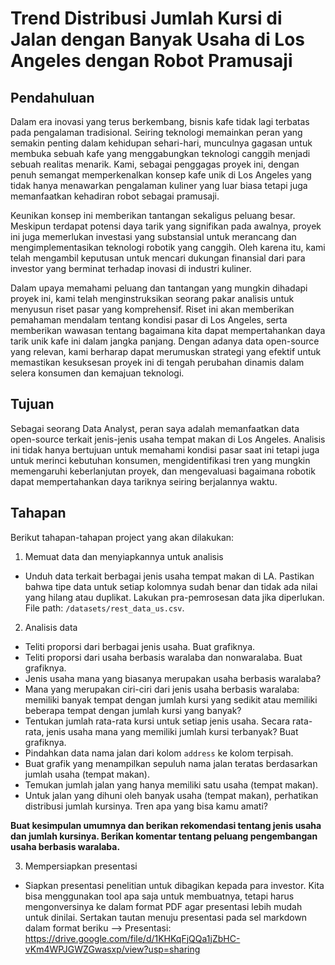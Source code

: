 # Trend Distribusi Jumlah Kursi di Jalan dengan Banyak Usaha di Los Angeles dengan Robot Pramusaji

## Pendahuluan

Dalam era inovasi yang terus berkembang, bisnis kafe tidak lagi terbatas pada pengalaman tradisional. Seiring teknologi memainkan peran yang semakin penting dalam kehidupan sehari-hari, munculnya gagasan untuk membuka sebuah kafe yang menggabungkan teknologi canggih menjadi sebuah realitas menarik. Kami, sebagai penggagas proyek ini, dengan penuh semangat memperkenalkan konsep kafe unik di Los Angeles yang tidak hanya menawarkan pengalaman kuliner yang luar biasa tetapi juga memanfaatkan kehadiran robot sebagai pramusaji.

Keunikan konsep ini memberikan tantangan sekaligus peluang besar. Meskipun terdapat potensi daya tarik yang signifikan pada awalnya, proyek ini juga memerlukan investasi yang substansial untuk merancang dan mengimplementasikan teknologi robotik yang canggih. Oleh karena itu, kami telah mengambil keputusan untuk mencari dukungan finansial dari para investor yang berminat terhadap inovasi di industri kuliner.

Dalam upaya memahami peluang dan tantangan yang mungkin dihadapi proyek ini, kami telah menginstruksikan seorang pakar analisis untuk menyusun riset pasar yang komprehensif. Riset ini akan memberikan pemahaman mendalam tentang kondisi pasar di Los Angeles, serta memberikan wawasan tentang bagaimana kita dapat mempertahankan daya tarik unik kafe ini dalam jangka panjang. Dengan adanya data open-source yang relevan, kami berharap dapat merumuskan strategi yang efektif untuk memastikan kesuksesan proyek ini di tengah perubahan dinamis dalam selera konsumen dan kemajuan teknologi.

## Tujuan 
Sebagai seorang Data Analyst, peran saya adalah memanfaatkan data open-source terkait jenis-jenis usaha tempat makan di Los Angeles. Analisis ini tidak hanya bertujuan untuk memahami kondisi pasar saat ini tetapi juga untuk merinci kebutuhan konsumen, mengidentifikasi tren yang mungkin memengaruhi keberlanjutan proyek, dan mengevaluasi bagaimana robotik dapat mempertahankan daya tariknya seiring berjalannya waktu.

## Tahapan

Berikut tahapan-tahapan project yang akan dilakukan:

1. Memuat data dan menyiapkannya untuk analisis
- Unduh data terkait berbagai jenis usaha tempat makan di LA. Pastikan bahwa tipe data untuk setiap kolomnya sudah benar dan tidak ada nilai yang hilang atau duplikat. Lakukan pra-pemrosesan data jika diperlukan. File path: `/datasets/rest_data_us.csv`.
2. Analisis data
- Teliti proporsi dari berbagai jenis usaha. Buat grafiknya.
- Teliti proporsi dari usaha berbasis waralaba dan nonwaralaba. Buat grafiknya.
- Jenis usaha mana yang biasanya merupakan usaha berbasis waralaba?
- Mana yang merupakan ciri-ciri dari jenis usaha berbasis waralaba: memiliki banyak tempat dengan jumlah kursi yang sedikit atau memiliki beberapa tempat dengan jumlah kursi yang banyak?
- Tentukan jumlah rata-rata kursi untuk setiap jenis usaha. Secara rata-rata, jenis usaha mana yang memiliki jumlah kursi terbanyak? Buat grafiknya.
- Pindahkan data nama jalan dari kolom `address` ke kolom terpisah.
- Buat grafik yang menampilkan sepuluh nama jalan teratas berdasarkan jumlah usaha (tempat makan).
- Temukan jumlah jalan yang hanya memiliki satu usaha (tempat makan).
- Untuk jalan yang dihuni oleh banyak usaha (tempat makan), perhatikan distribusi jumlah kursinya. Tren apa yang bisa kamu amati?

**Buat kesimpulan umumnya dan berikan rekomendasi tentang jenis usaha dan jumlah kursinya. Berikan komentar tentang peluang pengembangan usaha berbasis waralaba.** 

3. Mempersiapkan presentasi
- Siapkan presentasi penelitian untuk dibagikan kepada para investor. Kita bisa menggunakan tool apa saja untuk membuatnya, tetapi harus mengonversinya ke dalam format PDF agar presentasi lebih mudah untuk dinilai. Sertakan tautan menuju presentasi pada sel markdown dalam format beriku --> Presentasi: <https://drive.google.com/file/d/1KHKqFjQQa1jZbHC-vKm4WPJGWZGwasxp/view?usp=sharing> 
